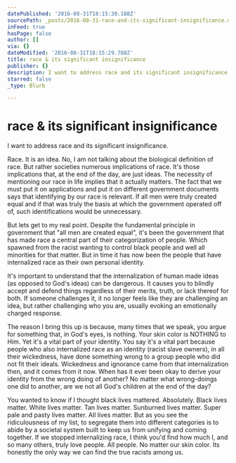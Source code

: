 ```yaml
---
datePublished: '2016-08-31T18:15:30.188Z'
sourcePath: _posts/2016-08-31-race-and-its-significant-insignificance.md
inFeed: true
hasPage: false
author: []
via: {}
dateModified: '2016-08-31T18:15:29.788Z'
title: race & its significant insignificance
publisher: {}
description: I want to address race and its significant insignificance.
starred: false
_type: Blurb

---
```

# race & its significant insignificance

I want to address race and its significant insignificance.

Race. It is an idea. No, I am not talking about the biological definition of race. But rather societies numerous implications of race. It's those implications that, at the end of the day, are just ideas. The necessity of mentioning our race in life implies that it actually matters. The fact that we must put it on applications and put it on different government documents says that identifying by our race is relevant. If all men were truly created equal and if that was truly the basis at which the government operated off of, such identifications would be unnecessary.

But lets get to my real point. Despite the fundamental principle in government that "all men are created equal", it's been the government that has made race a central part of their categorization of people. Which spawned from the racist wanting to control black people and well all minorities for that matter. But in time it has now been the people that have internalized race as their own personal identity.

It's important to understand that the internalization of human made ideas (as opposed to God's ideas) can be dangerous. It causes you to blindly accept and defend things regardless of their merits, truth, or lack thereof for both. If someone challenges it, it no longer feels like they are challenging an idea, but rather challenging who you are, usually evoking an emotionally charged response.

The reason I bring this up is because, many times that we speak, you argue for something that, in God's eyes, is nothing. Your skin color is NOTHING to Him. Yet it's a vital part of your identity. You say it's a vital part because people who also internalized race as an identity (racist slave owners), in all their wickedness, have done something wrong to a group people who did not fit their ideals. Wickedness and ignorance came from that internalization then, and it comes from it now. When has it ever been okay to derive your identity from the wrong doing of another? No matter what wrong-doings one did to another, are we not all God's children at the end of the day?

You wanted to know if I thought black lives mattered. Absolutely. Black lives matter. White lives matter. Tan lives matter. Sunburned lives matter. Super pale and pasty lives matter. All lives matter. But as you see the ridiculousness of my list, to segregate them into different categories is to abide by a societal system built to keep us from unifying and coming together. If we stopped internalizing race, I think you'd find how much I, and so many others, truly love people. All people. No matter our skin color. Its honestly the only way we can find the true racists among us.